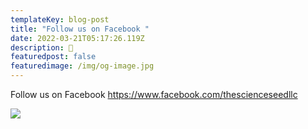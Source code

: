 ```yaml
---
templateKey: blog-post
title: "Follow us on Facebook "
date: 2022-03-21T05:17:26.119Z
description: 👋
featuredpost: false
featuredimage: /img/og-image.jpg
---
```

Follow us on Facebook <https://www.facebook.com/thescienceseedllc>

![](/img/og-image.jpg)